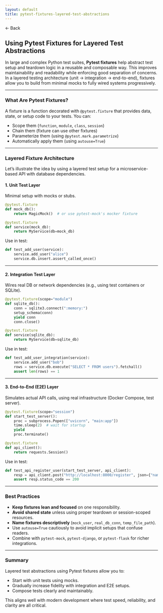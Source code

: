 ```yaml
---
layout: default
title: pytest-fixtures-layered-test-abstractions
---
```


<a href="https://anish7600.github.io/technical-writeups" style="text-decoration: none;">← Back</a>


## Using Pytest Fixtures for Layered Test Abstractions

In large and complex Python test suites, **Pytest fixtures** help abstract test setup and teardown logic in a reusable and composable way. This improves maintainability and readability while enforcing good separation of concerns. In a layered testing architecture (unit → integration → end-to-end), fixtures allow you to build from minimal mocks to fully wired systems progressively.

---

###  What Are Pytest Fixtures?

A fixture is a function decorated with `@pytest.fixture` that provides data, state, or setup code to your tests. You can:

* Scope them (`function`, `module`, `class`, `session`)
* Chain them (fixture can use other fixtures)
* Parameterize them (using `@pytest.mark.parametrize`)
* Automatically apply them (using `autouse=True`)

---

###  Layered Fixture Architecture

Let’s illustrate the idea by using a layered test setup for a microservice-based API with database dependencies.

#### 1. **Unit Test Layer**

Minimal setup with mocks or stubs.

```python
@pytest.fixture
def mock_db():
    return MagicMock()  # or use pytest-mock's mocker fixture

@pytest.fixture
def service(mock_db):
    return MyService(db=mock_db)
```

Use in test:

```python
def test_add_user(service):
    service.add_user("alice")
    service.db.insert.assert_called_once()
```

---

#### 2. **Integration Test Layer**

Wires real DB or network dependencies (e.g., using test containers or SQLite).

```python
@pytest.fixture(scope="module")
def sqlite_db():
    conn = sqlite3.connect(":memory:")
    setup_schema(conn)
    yield conn
    conn.close()

@pytest.fixture
def service(sqlite_db):
    return MyService(db=sqlite_db)
```

Use in test:

```python
def test_add_user_integration(service):
    service.add_user("bob")
    rows = service.db.execute("SELECT * FROM users").fetchall()
    assert len(rows) == 1
```

---

#### 3. **End-to-End (E2E) Layer**

Simulates actual API calls, using real infrastructure (Docker Compose, test server).

```python
@pytest.fixture(scope="session")
def start_test_server():
    proc = subprocess.Popen(["uvicorn", "main:app"])
    time.sleep(2)  # wait for startup
    yield
    proc.terminate()

@pytest.fixture
def api_client():
    return requests.Session()
```

Use in test:

```python
def test_api_register_user(start_test_server, api_client):
    resp = api_client.post("http://localhost:8000/register", json={"name": "charlie"})
    assert resp.status_code == 200
```

---

###  Best Practices

* **Keep fixtures lean and focused** on one responsibility.
* **Avoid shared state** unless using proper teardown or session-scoped resources.
* **Name fixtures descriptively** (`mock_user`, `real_db_conn`, `temp_file_path`).
* Use `autouse=True` cautiously to avoid implicit setups that confuse readers.
* Combine with `pytest-mock`, `pytest-django`, or `pytest-flask` for richer integrations.

---

###  Summary

Layered test abstractions using Pytest fixtures allow you to:

* Start with unit tests using mocks.
* Gradually increase fidelity with integration and E2E setups.
* Compose tests clearly and maintainably.

This aligns well with modern development where test speed, reliability, and clarity are all critical.
